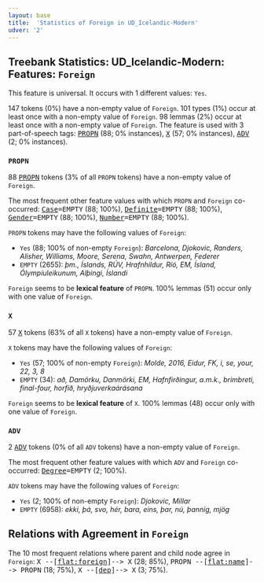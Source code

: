 ```yaml
---
layout: base
title:  'Statistics of Foreign in UD_Icelandic-Modern'
udver: '2'
---
```


## Treebank Statistics: UD_Icelandic-Modern: Features: `Foreign`

This feature is universal.
It occurs with 1 different values: `Yes`.

147 tokens (0%) have a non-empty value of `Foreign`.
101 types (1%) occur at least once with a non-empty value of `Foreign`.
98 lemmas (2%) occur at least once with a non-empty value of `Foreign`.
The feature is used with 3 part-of-speech tags: <tt><a href="is_modern-pos-PROPN.html">PROPN</a></tt> (88; 0% instances), <tt><a href="is_modern-pos-X.html">X</a></tt> (57; 0% instances), <tt><a href="is_modern-pos-ADV.html">ADV</a></tt> (2; 0% instances).

### `PROPN`

88 <tt><a href="is_modern-pos-PROPN.html">PROPN</a></tt> tokens (3% of all `PROPN` tokens) have a non-empty value of `Foreign`.

The most frequent other feature values with which `PROPN` and `Foreign` co-occurred: <tt><a href="is_modern-feat-Case.html">Case</a></tt><tt>=EMPTY</tt> (88; 100%), <tt><a href="is_modern-feat-Definite.html">Definite</a></tt><tt>=EMPTY</tt> (88; 100%), <tt><a href="is_modern-feat-Gender.html">Gender</a></tt><tt>=EMPTY</tt> (88; 100%), <tt><a href="is_modern-feat-Number.html">Number</a></tt><tt>=EMPTY</tt> (88; 100%).

`PROPN` tokens may have the following values of `Foreign`:

* `Yes` (88; 100% of non-empty `Foreign`): <em>Barcelona, Djokovic, Randers, Alisher, Williams, Moore, Serena, Swahn, Antwerpen, Federer</em>
* `EMPTY` (2655): <em>þm., Íslands, RÚV, Hrafnhildur, Ríó, EM, Ísland, Ólympíuleikunum, Alþingi, Íslandi</em>

`Foreign` seems to be **lexical feature** of `PROPN`. 100% lemmas (51) occur only with one value of `Foreign`.

### `X`

57 <tt><a href="is_modern-pos-X.html">X</a></tt> tokens (63% of all `X` tokens) have a non-empty value of `Foreign`.

`X` tokens may have the following values of `Foreign`:

* `Yes` (57; 100% of non-empty `Foreign`): <em>Molde, 2016, Eidur, FK, i, se, your, 22, 3, 8</em>
* `EMPTY` (34): <em>að, Damörku, Danmörki, EM, Hafnfirðingur, a.m.k., brimbreti, final-four, horfið, hryðjuverkaárásana</em>

`Foreign` seems to be **lexical feature** of `X`. 100% lemmas (48) occur only with one value of `Foreign`.

### `ADV`

2 <tt><a href="is_modern-pos-ADV.html">ADV</a></tt> tokens (0% of all `ADV` tokens) have a non-empty value of `Foreign`.

The most frequent other feature values with which `ADV` and `Foreign` co-occurred: <tt><a href="is_modern-feat-Degree.html">Degree</a></tt><tt>=EMPTY</tt> (2; 100%).

`ADV` tokens may have the following values of `Foreign`:

* `Yes` (2; 100% of non-empty `Foreign`): <em>Djokovic, Millar</em>
* `EMPTY` (6958): <em>ekki, þá, svo, hér, bara, eins, þar, nú, þannig, mjög</em>

## Relations with Agreement in `Foreign`

The 10 most frequent relations where parent and child node agree in `Foreign`:
<tt>X --[<tt><a href="is_modern-dep-flat-foreign.html">flat:foreign</a></tt>]--> X</tt> (28; 85%),
<tt>PROPN --[<tt><a href="is_modern-dep-flat-name.html">flat:name</a></tt>]--> PROPN</tt> (18; 75%),
<tt>X --[<tt><a href="is_modern-dep-dep.html">dep</a></tt>]--> X</tt> (3; 75%).

